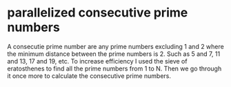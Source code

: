 # parallelized consecutive prime numbers
  A consecutie prime number are any prime numbers excluding 1 and 2 where the minimum distance between the prime numbers is 2.
  Such as 5 and 7, 11 and 13, 17 and 19, etc.
  To increase efficiency I used the sieve of eratosthenes to find all the prime numbers from 1 to N. Then we go through it once more to calculate the consecutive prime numbers.
